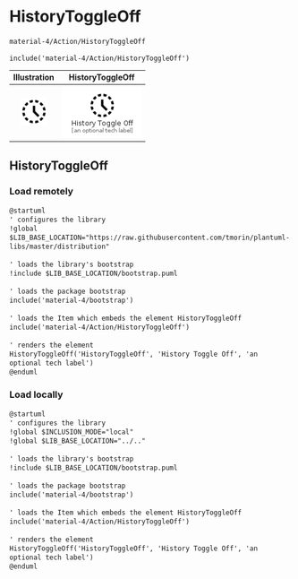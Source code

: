 # HistoryToggleOff


```text
material-4/Action/HistoryToggleOff
```

```text
include('material-4/Action/HistoryToggleOff')
```



| Illustration | HistoryToggleOff |
| :---: | :---: |
| ![illustration for Illustration](../../material-4/Action/HistoryToggleOff.png) | ![illustration for HistoryToggleOff](../../material-4/Action/HistoryToggleOff.Local.png) |




## HistoryToggleOff

### Load remotely
```plantuml
@startuml
' configures the library
!global $LIB_BASE_LOCATION="https://raw.githubusercontent.com/tmorin/plantuml-libs/master/distribution"

' loads the library's bootstrap
!include $LIB_BASE_LOCATION/bootstrap.puml

' loads the package bootstrap
include('material-4/bootstrap')

' loads the Item which embeds the element HistoryToggleOff
include('material-4/Action/HistoryToggleOff')

' renders the element
HistoryToggleOff('HistoryToggleOff', 'History Toggle Off', 'an optional tech label')
@enduml
```

### Load locally
```plantuml
@startuml
' configures the library
!global $INCLUSION_MODE="local"
!global $LIB_BASE_LOCATION="../.."

' loads the library's bootstrap
!include $LIB_BASE_LOCATION/bootstrap.puml

' loads the package bootstrap
include('material-4/bootstrap')

' loads the Item which embeds the element HistoryToggleOff
include('material-4/Action/HistoryToggleOff')

' renders the element
HistoryToggleOff('HistoryToggleOff', 'History Toggle Off', 'an optional tech label')
@enduml
```

